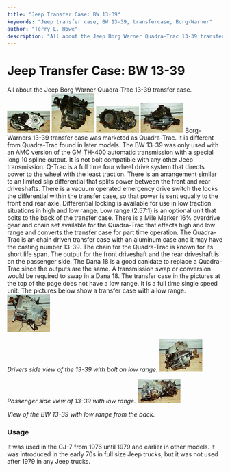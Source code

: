 ```yaml
---
title: "Jeep Transfer Case: BW 13-39"
keywords: "Jeep transfer case, BW 13-39, transfercase, Borg-Warner"
author: "Terry L. Howe"
description: "All about the Jeep Borg Warner Quadra-Trac 13-39 transfer case."
---
```

# Jeep Transfer Case: BW 13-39
All about the Jeep Borg Warner Quadra-Trac 13-39 transfer case.
[![BW 13-39 front](/xfer/bw13391_.jpg)](/xfer/bw13391.jpg)
[![BW 13-39 side](/xfer/bw13392_.jpg)](/xfer/bw13392.jpg)
[![BW 13-39 back](/xfer/bw13393_.jpg)](/xfer/bw13393.jpg)
[![BW 13-39 passenger side](/xfer/bw13394_.jpg)](/xfer/bw13394.jpg)
Borg-Warners 13-39 transfer case was marketed as Quadra-Trac.
It is different from Quadra-Trac found in later models.
The BW 13-39 was only used with an AMC version of the GM TH-400 automatic transmission with a special long 10 spline output.
It is not bolt compatible with any other Jeep transmission.
Q-Trac is a full time four wheel drive system that directs power to the wheel with the least traction.
There is an arrangement similar to an limited slip differential that splits power between the front and rear driveshafts.
There is a vacuum operated emergency drive switch the locks the differential within the transfer case, so that power is sent equally to the front and rear axle.
Differential locking is available for use in low traction situations in high and low range.
Low range (2.57:1) is an optional unit that bolts to the back of the transfer case.
There is a Mile Marker 16% overdrive gear and chain set available for the Quadra-Trac that effects high and low range and converts the transfer case for part time operation.
The Quadra-Trac is an chain driven transfer case with an aluminum case and it may have the casting number 13-39.
The chain for the Quadra-Trac is known for its short life span.
The output for the front driveshaft and the rear driveshaft is on the passenger side.
The Dana 18 is a good canidate to replace a Quadra-Trac since the outputs are the same.
A transmission swap or conversion would be required to swap in a Dana 18.
The transfer case in the pictures at the top of the page does not have a low range.
It is a full time single speed unit.
The pictures below show a transfer case with a low range.
[![BW 13-39 drivers side with low range](/xfer/bw13395_.jpg)](/xfer/bw13395.jpg)

*Drivers side view of the 13-39 with bolt on low range.*
[![BW 13-39 passenger side with low range](/xfer/bw13396_.jpg)](/xfer/bw13396.jpg)

*Passenger side view of 13-39 with low range.*
[![BW 13-39 back with low range](/xfer/bw13397_.jpg)](/xfer/bw13397.jpg)

*View of the BW 13-39 with low range from the back.*
### Usage
It was used in the CJ-7 from 1976 until 1979 and earlier in other models.
It was introduced in the early 70s in full size Jeep trucks, but it was not used after 1979 in any Jeep trucks.